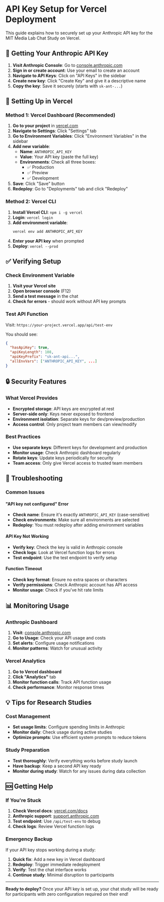 # API Key Setup for Vercel Deployment

This guide explains how to securely set up your Anthropic API key for the MIT Media Lab Chat Study on Vercel.

## 🔑 Getting Your Anthropic API Key

1. **Visit Anthropic Console**: Go to [console.anthropic.com](https://console.anthropic.com/)
2. **Sign in or create account**: Use your email to create an account
3. **Navigate to API Keys**: Click on "API Keys" in the sidebar
4. **Create new key**: Click "Create Key" and give it a descriptive name
5. **Copy the key**: Save it securely (starts with `sk-ant-...`)

## 🚀 Setting Up in Vercel

### Method 1: Vercel Dashboard (Recommended)

1. **Go to your project** in [vercel.com](https://vercel.com)
2. **Navigate to Settings**: Click "Settings" tab
3. **Go to Environment Variables**: Click "Environment Variables" in the sidebar
4. **Add new variable**:
   - **Name**: `ANTHROPIC_API_KEY`
   - **Value**: Your API key (paste the full key)
   - **Environments**: Check all three boxes:
     - ✅ Production
     - ✅ Preview  
     - ✅ Development
5. **Save**: Click "Save" button
6. **Redeploy**: Go to "Deployments" tab and click "Redeploy"

### Method 2: Vercel CLI

1. **Install Vercel CLI**: `npm i -g vercel`
2. **Login**: `vercel login`
3. **Add environment variable**:
   ```bash
   vercel env add ANTHROPIC_API_KEY
   ```
4. **Enter your API key** when prompted
5. **Deploy**: `vercel --prod`

## ✅ Verifying Setup

### Check Environment Variable
1. **Visit your Vercel site**
2. **Open browser console** (F12)
3. **Send a test message** in the chat
4. **Check for errors** - should work without API key prompts

### Test API Function
Visit: `https://your-project.vercel.app/api/test-env`

You should see:
```json
{
  "hasApiKey": true,
  "apiKeyLength": 108,
  "apiKeyPrefix": "sk-ant-api...",
  "allEnvVars": ["ANTHROPIC_API_KEY", ...]
}
```

## 🔒 Security Features

### What Vercel Provides
- **Encrypted storage**: API keys are encrypted at rest
- **Server-side only**: Keys never exposed to frontend
- **Environment isolation**: Separate keys for dev/preview/production
- **Access control**: Only project team members can view/modify

### Best Practices
- **Use separate keys**: Different keys for development and production
- **Monitor usage**: Check Anthropic dashboard regularly
- **Rotate keys**: Update keys periodically for security
- **Team access**: Only give Vercel access to trusted team members

## 🐛 Troubleshooting

### Common Issues

#### "API key not configured" Error
- **Check name**: Ensure it's exactly `ANTHROPIC_API_KEY` (case-sensitive)
- **Check environments**: Make sure all environments are selected
- **Redeploy**: You must redeploy after adding environment variables

#### API Key Not Working
- **Verify key**: Check the key is valid in Anthropic console
- **Check logs**: Look at Vercel function logs for errors
- **Test endpoint**: Use the test endpoint to verify setup

#### Function Timeout
- **Check key format**: Ensure no extra spaces or characters
- **Verify permissions**: Check Anthropic account has API access
- **Monitor usage**: Check if you've hit rate limits

## 📊 Monitoring Usage

### Anthropic Dashboard
1. **Visit**: [console.anthropic.com](https://console.anthropic.com/)
2. **Go to Usage**: Check your API usage and costs
3. **Set alerts**: Configure usage notifications
4. **Monitor patterns**: Watch for unusual activity

### Vercel Analytics
1. **Go to Vercel dashboard**
2. **Click "Analytics"** tab
3. **Monitor function calls**: Track API function usage
4. **Check performance**: Monitor response times

## 💡 Tips for Research Studies

### Cost Management
- **Set usage limits**: Configure spending limits in Anthropic
- **Monitor daily**: Check usage during active studies
- **Optimize prompts**: Use efficient system prompts to reduce tokens

### Study Preparation
- **Test thoroughly**: Verify everything works before study launch
- **Have backup**: Keep a second API key ready
- **Monitor during study**: Watch for any issues during data collection

## 🆘 Getting Help

### If You're Stuck
1. **Check Vercel docs**: [vercel.com/docs](https://vercel.com/docs)
2. **Anthropic support**: [support.anthropic.com](https://support.anthropic.com)
3. **Test endpoint**: Use `/api/test-env` to debug
4. **Check logs**: Review Vercel function logs

### Emergency Backup
If your API key stops working during a study:
1. **Quick fix**: Add a new key in Vercel dashboard
2. **Redeploy**: Trigger immediate redeployment
3. **Verify**: Test the chat interface works
4. **Continue study**: Minimal disruption to participants

---

**Ready to deploy?** Once your API key is set up, your chat study will be ready for participants with zero configuration required on their end!